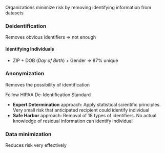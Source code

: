 Organizations minimize risk by removing identifying information from datasets
### Deidentification
Removes obvious identifiers
=> not enough
#### Identifying Individuals

- ZIP + DOB (*Day of Birth*) + Gender
=> 87% unique

### Anonymization
Removes the possibility of identification

Follow HIPAA De-Identification Standard
- **Expert Determination** approach: Apply statistical scientific principles. Very small risk that anticipated recipient could identify individual
- **Safe Harbor** approach: Removal of 18 types of identifiers. No actual knowledge of residual information can identify individual

### Data minimization
Reduces risk very effectively